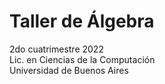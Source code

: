# Taller de Álgebra

2do cuatrimestre 2022 \
Lic. en Ciencias de la Computación \
Universidad de Buenos Aires